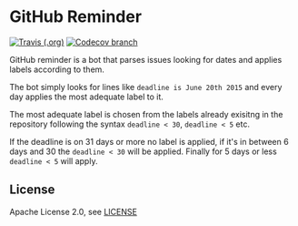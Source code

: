 # GitHub Reminder

[![Travis (.org)](https://img.shields.io/travis/src-d/github-reminder/master.svg?style=flat-square)](https://travis-ci.org/src-d/github-reminder)
[![Codecov branch](https://img.shields.io/codecov/c/github/src-d/github-reminder/master.svg?style=flat-square)](https://codecov.io/gh/src-d/github-reminder)

GitHub reminder is a bot that parses issues looking for dates and applies labels according to them.

The bot simply looks for lines like `deadline is June 20th 2015` and every day applies the most
adequate label to it.

The most adequate label is chosen from the labels already exisitng in the repository following
the syntax `deadline < 30`, `deadline < 5` etc.

If the deadline is on 31 days or more no label is applied, if it's in between 6 days and 30
the `deadline < 30` will be applied. Finally for 5 days or less `deadline < 5` will
apply.


## License

Apache License 2.0, see [LICENSE](/LICENSE)
